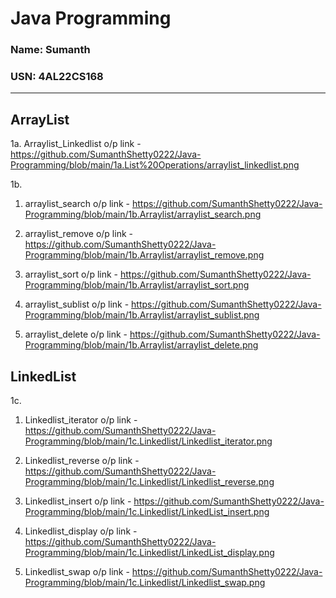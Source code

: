 # Java Programming

###  Name: Sumanth 
###  USN: 4AL22CS168

---

##  ArrayList
1a. Arraylist_Linkedlist o/p link - https://github.com/SumanthShetty0222/Java-Programming/blob/main/1a.List%20Operations/arraylist_linkedlist.png  

1b.  
1. arraylist_search o/p link - https://github.com/SumanthShetty0222/Java-Programming/blob/main/1b.Arraylist/arraylist_search.png  


2. arraylist_remove o/p link - https://github.com/SumanthShetty0222/Java-Programming/blob/main/1b.Arraylist/arraylist_remove.png


3. arraylist_sort o/p link - https://github.com/SumanthShetty0222/Java-Programming/blob/main/1b.Arraylist/arraylist_sort.png

4. arraylist_sublist o/p link - https://github.com/SumanthShetty0222/Java-Programming/blob/main/1b.Arraylist/arraylist_sublist.png


5. arraylist_delete o/p link - https://github.com/SumanthShetty0222/Java-Programming/blob/main/1b.Arraylist/arraylist_delete.png 

## LinkedList  
1c.  
1. Linkedlist_iterator o/p link - https://github.com/SumanthShetty0222/Java-Programming/blob/main/1c.Linkedlist/Linkedlist_iterator.png


2. Linkedlist_reverse o/p link - https://github.com/SumanthShetty0222/Java-Programming/blob/main/1c.Linkedlist/Linkedlist_reverse.png

3. Linkedlist_insert o/p link - https://github.com/SumanthShetty0222/Java-Programming/blob/main/1c.Linkedlist/LinkedList_insert.png

4. Linkedlist_display o/p link - https://github.com/SumanthShetty0222/Java-Programming/blob/main/1c.Linkedlist/LinkedList_display.png

5. Linkedlist_swap o/p link - https://github.com/SumanthShetty0222/Java-Programming/blob/main/1c.Linkedlist/Linkedlist_swap.png

